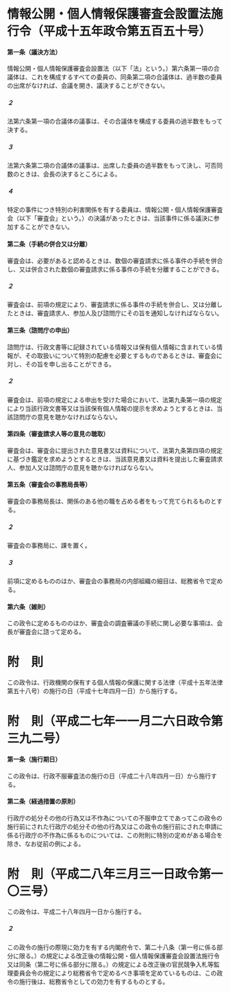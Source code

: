# 情報公開・個人情報保護審査会設置法施行令（平成十五年政令第五百五十号）
#### 第一条（議決方法）
情報公開・個人情報保護審査会設置法（以下「法」という。）第六条第一項の合議体は、これを構成するすべての委員の、同条第二項の合議体は、過半数の委員の出席がなければ、会議を開き、議決することができない。
##### ２
法第六条第一項の合議体の議事は、その合議体を構成する委員の過半数をもって決する。
##### ３
法第六条第二項の合議体の議事は、出席した委員の過半数をもって決し、可否同数のときは、会長の決するところによる。
##### ４
特定の事件につき特別の利害関係を有する委員は、情報公開・個人情報保護審査会（以下「審査会」という。）の決議があったときは、当該事件に係る議決に参加することができない。
#### 第二条（手続の併合又は分離）
審査会は、必要があると認めるときは、数個の審査請求に係る事件の手続を併合し、又は併合された数個の審査請求に係る事件の手続を分離することができる。
##### ２
審査会は、前項の規定により、審査請求に係る事件の手続を併合し、又は分離したときは、審査請求人、参加人及び諮問庁にその旨を通知しなければならない。
#### 第三条（諮問庁の申出）
諮問庁は、行政文書等に記録されている情報又は保有個人情報に含まれている情報が、その取扱いについて特別の配慮を必要とするものであるときは、審査会に対し、その旨を申し出ることができる。
##### ２
審査会は、前項の規定による申出を受けた場合において、法第九条第一項の規定により当該行政文書等又は当該保有個人情報の提示を求めようとするときは、当該諮問庁の意見を聴かなければならない。
#### 第四条（審査請求人等の意見の聴取）
審査会は、審査会に提出された意見書又は資料について、法第九条第四項の規定に基づき鑑定を求めようとするときは、当該意見書又は資料を提出した審査請求人、参加人又は諮問庁の意見を聴かなければならない。
#### 第五条（審査会の事務局長等）
審査会の事務局長は、関係のある他の職を占める者をもって充てられるものとする。
##### ２
審査会の事務局に、課を置く。
##### ３
前項に定めるもののほか、審査会の事務局の内部組織の細目は、総務省令で定める。
#### 第六条（雑則）
この政令に定めるもののほか、審査会の調査審議の手続に関し必要な事項は、会長が審査会に諮って定める。
# 附　則
この政令は、行政機関の保有する個人情報の保護に関する法律（平成十五年法律第五十八号）の施行の日（平成十七年四月一日）から施行する。
# 附　則（平成二七年一一月二六日政令第三九二号）
#### 第一条（施行期日）
この政令は、行政不服審査法の施行の日（平成二十八年四月一日）から施行する。
#### 第二条（経過措置の原則）
行政庁の処分その他の行為又は不作為についての不服申立てであってこの政令の施行前にされた行政庁の処分その他の行為又はこの政令の施行前にされた申請に係る行政庁の不作為に係るものについては、この附則に特別の定めがある場合を除き、なお従前の例による。
# 附　則（平成二八年三月三一日政令第一〇三号）
この政令は、平成二十八年四月一日から施行する。
##### ２
この政令の施行の際現に効力を有する内閣府令で、第二十八条（第一号に係る部分に限る。）の規定による改正後の情報公開・個人情報保護審査会設置法施行令又は同条（第二号に係る部分に限る。）の規定による改正後の官民競争入札等監理委員会令の規定により総務省令で定めるべき事項を定めているものは、この政令の施行後は、総務省令としての効力を有するものとする。
